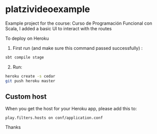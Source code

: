 # platzivideoexample
Example project for the course: Curso de Programación Funcional con Scala, I added a basic UI to interact with the routes

To deploy on Heroku
1. First run (and make sure this command passed successfully) : 
```bash
sbt compile stage 
```
2. Run:

```bash
heroku create -s cedar
git push heroku master
```
## Custom host
When you get the host for your Heroku app, please add this to:

```
play.filters.hosts on conf/application.conf
```

Thanks